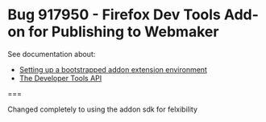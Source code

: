 Bug 917950 - Firefox Dev Tools Add-on for Publishing to Webmaker
===

See documentation about:
* [Setting up a bootstrapped addon extension environment](https://developer.mozilla.org/en-US/docs/Setting_up_extension_development_environment#Firefox_extension_proxy_file)
* [The Developer Tools API](https://developer.mozilla.org/en-US/docs/Tools/DevToolsAPI)

===

Changed completely to using the addon sdk for felxibility